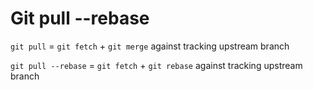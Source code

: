 # Git pull --rebase


`git pull` = `git fetch` + `git merge` against tracking upstream branch

`git pull --rebase` = `git fetch` + `git rebase` against tracking upstream branch
